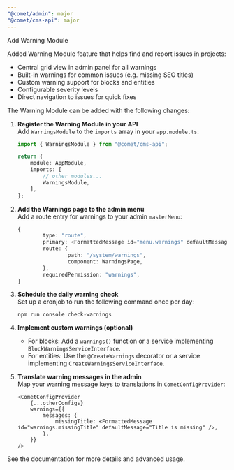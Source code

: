 ```yaml
---
"@comet/admin": major
"@comet/cms-api": major
---
```


Add Warning Module

Added Warning Module feature that helps find and report issues in projects:

- Central grid view in admin panel for all warnings
- Built-in warnings for common issues (e.g. missing SEO titles)
- Custom warning support for blocks and entities
- Configurable severity levels
- Direct navigation to issues for quick fixes

The Warning Module can be added with the following changes:

1. **Register the Warning Module in your API**  
   Add `WarningsModule` to the `imports` array in your `app.module.ts`:

    ```typescript
    import { WarningsModule } from "@comet/cms-api";

    return {
        module: AppModule,
        imports: [
            // other modules...
            WarningsModule,
        ],
    };
    ```

2. **Add the Warnings page to the admin menu**  
   Add a route entry for warnings to your admin `masterMenu`:

    ```typescript
    {
            type: "route",
            primary: <FormattedMessage id="menu.warnings" defaultMessage="Warnings" />,
            route: {
                    path: "/system/warnings",
                    component: WarningsPage,
            },
            requiredPermission: "warnings",
    }
    ```

3. **Schedule the daily warning check**  
   Set up a cronjob to run the following command once per day:

    ```
    npm run console check-warnings
    ```

4. **Implement custom warnings (optional)**

    - For blocks: Add a `warnings()` function or a service implementing `BlockWarningsServiceInterface`.
    - For entities: Use the `@CreateWarnings` decorator or a service implementing `CreateWarningsServiceInterface`.

5. **Translate warning messages in the admin**  
   Map your warning message keys to translations in `CometConfigProvider`:

    ```tsx
    <CometConfigProvider
        {...otherConfigs}
        warnings={{
            messages: {
                missingTitle: <FormattedMessage id="warnings.missingTitle" defaultMessage="Title is missing" />,
            },
        }}
    />
    ```

See the documentation for more details and advanced usage.
